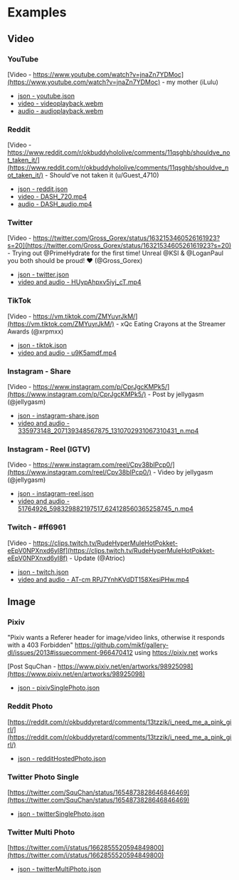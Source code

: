 # Examples

## Video

### YouTube

[Video - https://www.youtube.com/watch?v=jnaZn7YDMoc](https://www.youtube.com/watch?v=jnaZn7YDMoc) - my mother (iLulu)

- [json - youtube.json](https://github.com/Joshua-Noakes1/raiden/blob/raiden/lib/examples/youtube.json)
- [video - videoplayback.webm](https://media.cocogoat.xyz/raiden/youtube/videoplayback.webm)
- [audio - audioplayback.webm](https://media.cocogoat.xyz/raiden/youtube/audioplayback.webm)

### Reddit

[Video - https://www.reddit.com/r/okbuddyhololive/comments/11qsghb/shouldve_not_taken_it/](https://www.reddit.com/r/okbuddyhololive/comments/11qsghb/shouldve_not_taken_it/) - Should’ve not taken it (u/Guest_4710)

- [json - reddit.json](https://github.com/Joshua-Noakes1/raiden/blob/raiden/lib/examples/reddit.json)
- [video - DASH_720.mp4](https://media.cocogoat.xyz/raiden/reddit/DASH_720.mp4)
- [audio - DASH_audio.mp4](https://media.cocogoat.xyz/raiden/reddit/DASH_audio.mp4)

### Twitter

[Video - https://twitter.com/Gross_Gorex/status/1632153460526161923?s=20](https://twitter.com/Gross_Gorex/status/1632153460526161923?s=20) - Trying out @PrimeHydrate for the first time! Unreal @KSI & @LoganPaul you both should be proud! ❤️ (@Gross_Gorex)

- [json - twitter.json](https://github.com/Joshua-Noakes1/raiden/blob/raiden/lib/examples/twitter.json)
- [video and audio - HUypAhpxv5iyj_cT.mp4](https://media.cocogoat.xyz/raiden/twitter/HUypAhpxv5iyj_cT.mp4)

### TikTok

[Video - https://vm.tiktok.com/ZMYuyrJkM/](https://vm.tiktok.com/ZMYuyrJkM/) - xQc Eating Crayons at the Streamer Awards (@xrpmxx)

- [json - tiktok.json](https://github.com/Joshua-Noakes1/raiden/blob/raiden/lib/examples/tiktok.json)
- [video and audio - u9K5amdf.mp4](https://media.cocogoat.xyz/raiden/tiktok/u9K5amdf.mp4)

### Instagram - Share

[Video - https://www.instagram.com/p/CprJgcKMPk5/](https://www.instagram.com/p/CprJgcKMPk5/) - Post by jellygasm (@jellygasm)

- [json - instagram-share.json](https://github.com/Joshua-Noakes1/raiden/blob/raiden/lib/examples/instagram-share.json)
- [video and audio - 335973148_207139348567875_1310702931067310431_n.mp4](https://media.cocogoat.xyz/raiden/instagram/335973148_207139348567875_1310702931067310431_n.mp4)

### Instagram - Reel (IGTV)

[Video - https://www.instagram.com/reel/Cpv38bIPcp0/](https://www.instagram.com/reel/Cpv38bIPcp0/) - Video by jellygasm (@jellygasm)

- [json - instagram-reel.json](https://github.com/Joshua-Noakes1/raiden/blob/raiden/lib/examples/instagram-reel.json)
- [video and audio - 51764926_598329882197517_624128560365258745_n.mp4](https://media.cocogoat.xyz/raiden/instagram/51764926_598329882197517_624128560365258745_n.mp4)

### Twitch - #ff6961

[Video - https://clips.twitch.tv/RudeHyperMuleHotPokket-eEpV0NPXnxd6yI8f](https://clips.twitch.tv/RudeHyperMuleHotPokket-eEpV0NPXnxd6yI8f) - Update (@Atrioc)

- [json - twitch.json](https://github.com/Joshua-Noakes1/raiden/blob/raiden/lib/examples/twitch.json)
- [video and audio - AT-cm RPJ7YnhKVdDT158XesiPHw.mp4](https://media.cocogoat.xyz/raiden/twitch/AT-cm%20RPJ7YnhKVdDT158XesiPHw.mp4)

## Image

### Pixiv

"Pixiv wants a Referer header for image/video links, otherwise it responds with a 403 Forbidden" https://github.com/mikf/gallery-dl/issues/2013#issuecomment-966470412 using https://pixiv.net works

[Post SquChan - https://www.pixiv.net/en/artworks/98925098](https://www.pixiv.net/en/artworks/98925098)

- [json - pixivSinglePhoto.json](https://github.com/Joshua-Noakes1/raiden/blob/raiden/lib/examples/pixivSinglePhoto.json)

### Reddit Photo

[https://reddit.com/r/okbuddyretard/comments/13tzzik/i_need_me_a_pink_girl/](https://reddit.com/r/okbuddyretard/comments/13tzzik/i_need_me_a_pink_girl/)

- [json - redditHostedPhoto.json](https://github.com/Joshua-Noakes1/raiden/blob/raiden/lib/examples/redditHostedPhoto.json)

### Twitter Photo Single

[https://twitter.com/SquChan/status/1654873828646846469](https://twitter.com/SquChan/status/1654873828646846469)

- [json - twitterSinglePhoto.json](https://github.com/Joshua-Noakes1/raiden/blob/raiden/lib/examples/twitterSinglePhoto.json)

### Twitter Multi Photo

[https://twitter.com/i/status/1662855520594849800](https://twitter.com/i/status/1662855520594849800)

- [json - twitterMultiPhoto.json](https://github.com/Joshua-Noakes1/raiden/blob/raiden/lib/examples/twitterMultiPhoto.json)

